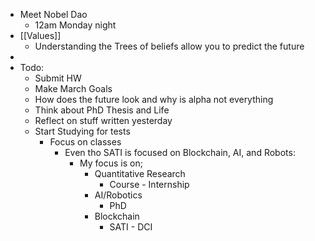 - Meet Nobel Dao
    - 12am Monday night
- [[Values]]
    - Understanding the Trees of beliefs allow you to predict the future
- 
- Todo:
    - Submit HW
    - Make March Goals
    - How does the future look and why is alpha not everything
    - Think about PhD Thesis and Life
    - Reflect on stuff written yesterday
    - Start Studying for tests
        - Focus on classes
            - Even tho SATI is focused on Blockchain, AI, and Robots:
                - My focus is on;
                    - Quantitative Research
                        - Course - Internship
                    - AI/Robotics
                        - PhD
                    - Blockchain
                        - SATI - DCI
